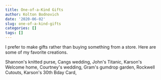 ```yaml
---
title: One-of-a-Kind Gifts
author: Kolton Bodnovich
date: '2020-06-02'
slug: one-of-a-kind-gifts
categories: []
tags: []
---
```


I prefer to make gifts rather than buying something from a store. Here are some of my favorite creations. 

<!--more-->

Shannon's knitted purse, Cangs wedding, John's Titanic, Karson's Welcome home, Courtney's wedding, Gram's gumdrop garden, Rockwell Cutouts, Karson's 30th Bday Card, 